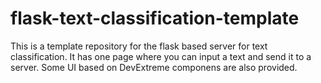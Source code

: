 # flask-text-classification-template
This is a template repository for the flask based server for text classification.
It has one page where you can input a text and send it to a server. 
Some UI based on DevExtreme componens are also provided.
